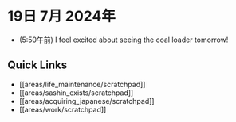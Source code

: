 # 19日 7月 2024年
- (5:50午前) I feel excited about seeing the coal loader tomorrow!
 



## Quick Links
- [[areas/life_maintenance/scratchpad]]
- [[areas/sashin_exists/scratchpad]]
- [[areas/acquiring_japanese/scratchpad]]
- [[areas/work/scratchpad]]
